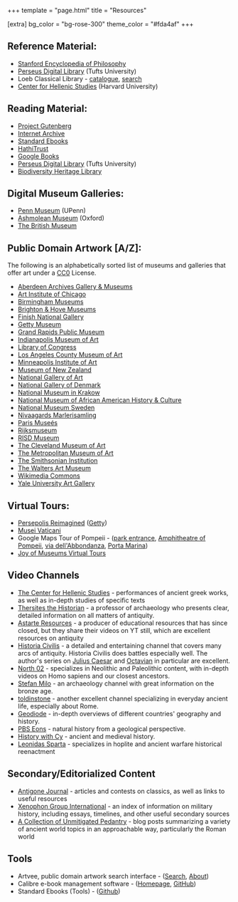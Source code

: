 +++
template = "page.html"
title = "Resources"

[extra]
bg_color = "bg-rose-300"
theme_color = "#fda4af"
+++

## Reference Material:

* [Stanford Encyclopedia of Philosophy](https://plato.stanford.edu)
* [Perseus Digital Library](http://www.perseus.tufts.edu/hopper/) (Tufts University)
* Loeb Classical Library - [catalogue](https://www.hup.harvard.edu/collection.php?), [search](https://www.loebclassics.com)
* [Center for Hellenic Studies](https://chs.harvard.edu/publications/) (Harvard University)

## Reading Material:

* [Project Gutenberg](https://www.gutenberg.org)
* [Internet Archive](https://archive.org)
* [Standard Ebooks](https://standardebooks.org)
* [HathiTrust](https://www.hathitrust.org)
* [Google Books](https://books.google.com/)
* [Perseus Digital Library](http://www.perseus.tufts.edu/hopper/) (Tufts University)
* [Biodiversity Heritage Library](https://www.biodiversitylibrary.org)

## Digital Museum Galleries:

* [Penn Museum](https://www.penn.museum/tour/tour.php?id=2) (UPenn)
* [Ashmolean Museum](https://www.ashmolean.org/ground-floor) (Oxford)
* [The British Museum](https://www.britishmuseum.org/collection/galleries)

## Public Domain Artwork [A/Z]:

The following is an alphabetically sorted list of museums and galleries that offer art under a [CC0](https://creativecommons.org/share-your-work/public-domain/cc0/) License.

* [Aberdeen Archives Gallery & Museums](https://emuseum.aberdeencity.gov.uk/collections/102307/open-access-images--fine-art)
* [Art Institute of Chicago](https://www.artic.edu/collection?q=test&is_public_domain=1)
* [Birmingham Museums](https://dams.birminghammuseums.org.uk/asset-bank/action/viewDefaultHome?browseType=folders)
* [Brighton & Hove Museums](https://collections.brightonmuseums.org.uk/?q=&departments=)
* [Finish National Gallery](https://www.kansallisgalleria.fi/en)
* [Getty Museum](http://search.getty.edu/gateway/search?q=&cat=highlight&f=%22Open+Content+Images%22&rows=10&srt=a&dir=s&pg=1)
* [Grand Rapids Public Museum](https://www.grpmcollections.org/Browse/Collections)
* [Indianapolis Museum of Art](http://collection.imamuseum.org/)
* [Library of Congress](https://www.loc.gov/free-to-use/)
* [Los Angeles County Museum of Art](https://collections.lacma.org/)
* [Minneapolis Institute of Art](https://collections.artsmia.org/)
* [Museum of New Zealand](https://collections.tepapa.govt.nz/)
* [National Gallery of Art](https://www.nga.gov)
* [National Gallery of Denmark](https://open.smk.dk/en/art?q=*&page=0)
* [National Museum in Krakow](https://zbiory.mnk.pl/en/home-page)
* [National Museum of African American History & Culture](https://nmaahc.si.edu/explore/initiatives/nmaahc-open-access)
* [National Museum Sweden](https://collection.nationalmuseum.se/eMP/eMuseumPlus?service=ExternalInterface&module=exhibition&moduleFunction=result&filterName=filter.tours.all)
* [Nivaagards Marlerisamling](https://www.nivaagaard.dk/en/)
* [Paris Museés](https://www.parismuseescollections.paris.fr/en)
* [Rijksmuseum](https://www.rijksmuseum.nl/en)
* [RISD Museum](https://risdmuseum.org/art-design/collection)
* [The Cleveland Museum of Art](https://www.clevelandart.org/art/collection/search?only-open-access=1)
* [The Metropolitan Museum of Art](https://www.metmuseum.org/art/the-collection#browse-by)
* [The Smithsonian Institution](https://www.si.edu/search/collection-images?edan_q=landscape&edan_fq[0]=object_type%3A%22Paintings%22)
* [The Walters Art Museum](https://art.thewalters.org)
* [Wikimedia Commons](https://commons.wikimedia.org/wiki/Main_Page)
* [Yale University Art Gallery](https://artgallery.yale.edu/collection/search)

## Virtual Tours:

* [Persepolis Reimagined](https://persepolis.getty.edu) ([Getty](https://www.getty.edu))
* [Musei Vaticani](https://www.museivaticani.va/content/museivaticani/it/collezioni/musei/tour-virtuali-elenco.html)
* Google Maps Tour of Pompeii - ([park entrance](https://www.google.com/maps/@40.7503017,14.4949955,3a,75y,337.7h,81.6t/data=!3m9!1e1!3m7!1s7EKLYjYXC4yHdJ5j25xyJA!2e0!7i13312!8i6656!9m2!1b1!2i29), [Amphitheatre of Pompeii](https://www.google.com/maps/place/WC+Public/@40.7506309,14.4906603,18.08z/data=!4m14!1m7!3m6!1s0x133bbcbd87d1ea83:0x7ca462808e529b35!2sPompeii+Archaeological+Park!8m2!3d40.7512189!4d14.4886761!16s%2Fg%2F1tctbwg6!3m5!1s0x133bbcbd823315bb:0x2287980437c7a1a6!8m2!3d40.7497693!4d14.4951948!16s%2Fg%2F11gbkt7xqc), [via dell'Abbondanza](https://www.google.com/maps/@40.751353,14.49115,3a,90y,208.54h,89.41t/data=!3m7!1e1!3m5!1sSrQOYDor97wbT3YTcUDBSA!2e0!6shttps:%2F%2Fstreetviewpixels-pa.googleapis.com%2Fv1%2Fthumbnail%3Fpanoid%3DSrQOYDor97wbT3YTcUDBSA%26cb_client%3Dmaps_sv.tactile.gps%26w%3D203%26h%3D100%26yaw%3D204.4851%26pitch%3D0%26thumbfov%3D100!7i13312!8i6656), [Porta Marina](https://www.google.com/maps/@40.748198,14.4828972,0a,82.2y,67.85h,91.66t/data=!3m4!1e1!3m2!1sflIgSi3_0y4vtuJLF7Jf4w!2e0?source=apiv3))
* [Joy of Museums Virtual Tours](https://joyofmuseums.com)

## Video Channels

* [The Center for Hellenic Studies](https://www.youtube.com/channel/UC4CZOzGtFzZe2pcONCNT15w) - performances of ancient greek works, as well as in-depth studies of specific texts
* [Thersites the Historian](https://www.youtube.com/@ThersitestheHistorian) - a professor of archaeology who presents clear, detailed information on all matters of antiquity.
* [Astarte Resources](https://www.youtube.com/@astarteresources2532) - a producer of educational resources that has since closed, but they share their videos on YT still, which are excellent resources on antiquity
* [Historia Civilis](https://www.youtube.com/@HistoriaCivilis/) - a detailed and entertaining channel that covers many arcs of antiquity. Historia Civilis does battles especially well. The author's series on [Julius Caesar](https://www.youtube.com/watch?v=gsK4nX0tCGQ&list=PLODnBH8kenOoLUW8BmHhX55I-qexvyU32&pp=iAQB) and [Octavian](https://www.youtube.com/watch?v=2-PYwEsTll0&list=PLODnBH8kenOonO62euH1PLlMm8hT5lHlL&pp=iAQB) in particular are excellent.
* [North 02](https://www.youtube.com/@NORTH02) - specializes in Neolithic and Paleolithic content, with in-depth videos on Homo sapiens and our closest ancestors.
* [Stefan Milo](https://www.youtube.com/@StefanMilo) - an archaeology channel with great information on the bronze age.
* [toldinstone](https://www.youtube.com/@toldinstone) - another excellent channel specializing in everyday ancient life, especially about Rome.
* [Geodiode](https://www.youtube.com/@Geodiode) - in-depth overviews of different countries' geography and history.
* [PBS Eons](https://www.youtube.com/@eons) - natural history from a geological perspective.
* [History with Cy](https://www.youtube.com/@HistorywithCy) - ancient and medieval history.
* [Leonidas Sparta](https://www.youtube.com/@LeonidasSparta-Fun-History) - specializes in hoplite and ancient warfare historical reenactment

## Secondary/Editorialized Content

* [Antigone Journal](https://antigonejournal.com/) - articles and contests on classics, as well as links to useful resources
* [Xenophon Group International](http://www.xenophon-mil.org) - an index of information on military history, including essays, timelines, and other useful secondary sources
* [A Collection of Unmitigated Pedantry](https://acoup.blog/) - blog posts summarizing a variety of ancient world topics in an approachable way, particularly the Roman world

## Tools

* Artvee, public domain artwork search interface - ([Search](https://artvee.com), [About](https://artvee.com/about-us/))
* Calibre e-book management software - ([Homepage](https://calibre-ebook.com), [GitHub](https://github.com/kovidgoyal/calibre))
* Standard Ebooks (Tools) - ([Github](https://github.com/standardebooks/tools))